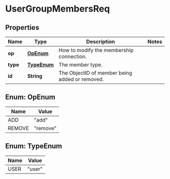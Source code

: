 
# UserGroupMembersReq

## Properties
Name | Type | Description | Notes
------------ | ------------- | ------------- | -------------
**op** | [**OpEnum**](#OpEnum) | How to modify the membership connection. | 
**type** | [**TypeEnum**](#TypeEnum) | The member type. | 
**id** | **String** | The ObjectID of member being added or removed. | 


<a name="OpEnum"></a>
## Enum: OpEnum
Name | Value
---- | -----
ADD | &quot;add&quot;
REMOVE | &quot;remove&quot;


<a name="TypeEnum"></a>
## Enum: TypeEnum
Name | Value
---- | -----
USER | &quot;user&quot;



